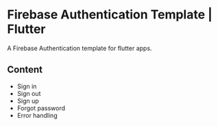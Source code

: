 # Firebase Authentication Template | Flutter

A Firebase Authentication template for flutter apps. 

## Content
 - Sign in
 - Sign out
 - Sign up
 - Forgot password
 - Error handling
